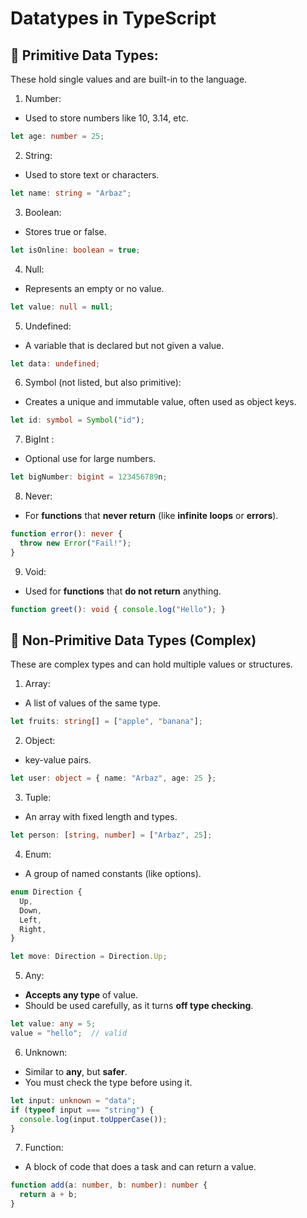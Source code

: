 # Datatypes in TypeScript

## 🔹 Primitive Data Types:
These hold single values and are built-in to the language.

1. Number:
* Used to store numbers like 10, 3.14, etc.
```ts
let age: number = 25;
```

2. String:
* Used to store text or characters.
```ts
let name: string = "Arbaz";
```

3. Boolean:
* Stores true or false.
```ts
let isOnline: boolean = true;
```

4. Null:
* Represents an empty or no value.
```ts
let value: null = null;
```

5. Undefined:
* A variable that is declared but not given a value.
```ts
let data: undefined;
```

6. Symbol (not listed, but also primitive):
* Creates a unique and immutable value, often used as object keys.
```ts
let id: symbol = Symbol("id");
```

7. BigInt :
* Optional use for large numbers.
```ts
let bigNumber: bigint = 123456789n;
```

8. Never:
* For **functions** that **never return** (like **infinite loops** or **errors**).
```ts
function error(): never {
  throw new Error("Fail!");
}
```

9. Void:
* Used for **functions** that **do not return** anything.
```ts
function greet(): void { console.log("Hello"); }
```


## 🔹 Non-Primitive Data Types (Complex)
These are complex types and can hold multiple values or structures.

1. Array:
* A list of values of the same type.
```ts
let fruits: string[] = ["apple", "banana"];
```

2. Object:
* key-value pairs.
```ts
let user: object = { name: "Arbaz", age: 25 };
```

3. Tuple:
* An array with fixed length and types.
```ts
let person: [string, number] = ["Arbaz", 25];
```

4. Enum:
* A group of named constants (like options).
```ts
enum Direction {
  Up,
  Down,
  Left,
  Right,
}

let move: Direction = Direction.Up;
```

5. Any:
* **Accepts any type** of value.
* Should be used carefully, as it turns **off type checking**.
```ts
let value: any = 5;
value = "hello";  // valid
```

6. Unknown:
* Similar to **any**, but **safer**.
* You must check the type before using it.
```ts
let input: unknown = "data";
if (typeof input === "string") {
  console.log(input.toUpperCase());
}
```

7. Function:
* A block of code that does a task and can return a value.
```ts
function add(a: number, b: number): number {
  return a + b;
}
```